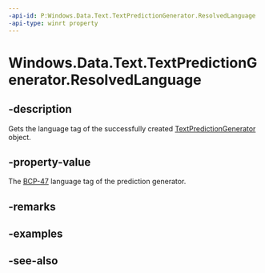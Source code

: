 ```yaml
---
-api-id: P:Windows.Data.Text.TextPredictionGenerator.ResolvedLanguage
-api-type: winrt property
---
```


<!-- Property syntax
public string ResolvedLanguage { get; }
-->

# Windows.Data.Text.TextPredictionGenerator.ResolvedLanguage

## -description
Gets the language tag of the successfully created [TextPredictionGenerator](textpredictiongenerator.md) object.

## -property-value
The [BCP-47](http://go.microsoft.com/fwlink/p/?LinkId=227302) language tag of the prediction generator.

## -remarks

## -examples

## -see-also
